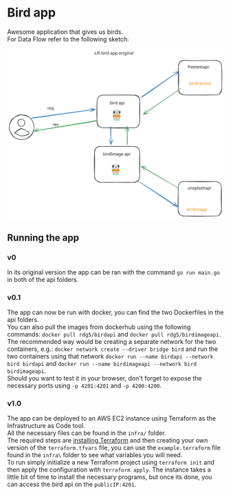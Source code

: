 # Bird app

Awesome application that gives us birds.  
For Data Flow refer to the following sketch:  

![birdApisOriginalSketch](./assets/birdApisOriginal.svg)

## Running the app

### v0
In its original version the app can be ran with the command `go run main.go` in both of the api folders.  

### v0.1  
The app can now be run with docker, you can find the two Dockerfiles in the api folders.  
You can also pull the images from dockerhub using the following commands: `docker pull rdg5/birdapi` and `docker pull rdg5/birdimageapi`.  
The recommended way would be creating a separate network for the two containers, e.g.: `docker network create --driver bridge bird` and run the two containers using that network `docker run --name birdapi --network bird birdapi` and `docker run --name birdimageapi --network bird birdimageapi`.  
Should you want to test it in your browser, don't forget to expose the necessary ports using `-p 4201:4201` and `-p 4200:4200`.

### v1.0

The app can be deployed to an AWS EC2 instance using Terraform as the Infrastructure as Code tool.  
All the necessary files can be found in the `infra/` folder.  
The required steps are [installing Terraform](https://developer.hashicorp.com/terraform/tutorials/aws-get-started/install-cli) and then creating your own version of the `terraform.tfvars` file, you can use the `example.terraform` file found in the `infra\` folder to see what variables you will need.  
To run simply initialize a new Terraform project using `terraform init` and then apply the configuration with `terraform apply`. The instance takes a little bit of time to install the necessary programs, but once its done, you can access the bird api on the `publicIP:4201`.
